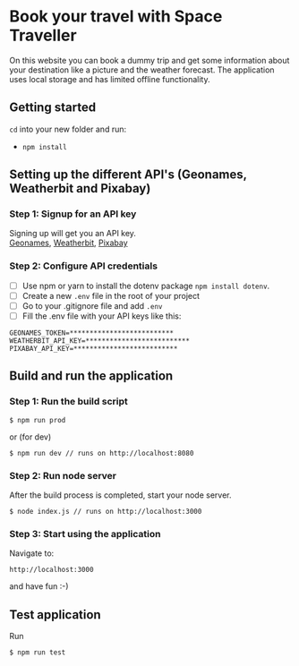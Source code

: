 # Book your travel with Space Traveller

On this website you can book a dummy trip and get some information about your destination like a picture and the weather forecast.
The application uses local storage and has limited offline functionality.

## Getting started

`cd` into your new folder and run:
- `npm install`

## Setting up the different API's (Geonames, Weatherbit and Pixabay)

### Step 1: Signup for an API key
Signing up will get you an API key. \
[Geonames](http://www.geonames.org/export/web-services.html), 
[Weatherbit](https://www.weatherbit.io/account/create), 
[Pixabay](https://pixabay.com/api/docs/)

### Step 2: Configure API credentials
- [ ] Use npm or yarn to install the dotenv package ```npm install dotenv```.
- [ ] Create a new ```.env``` file in the root of your project
- [ ] Go to your .gitignore file and add ```.env```
- [ ] Fill the .env file with your API keys like this:
```
GEONAMES_TOKEN=**************************
WEATHERBIT_API_KEY=**************************
PIXABAY_API_KEY=**************************
```

## Build and run the application

### Step 1: Run the build script
```
$ npm run prod
```
or (for dev)
```
$ npm run dev // runs on http://localhost:8080
```

### Step 2: Run node server
After the build process is completed, start your node server.
```
$ node index.js // runs on http://localhost:3000
```

### Step 3: Start using the application
Navigate to:
```
http://localhost:3000
```
and have fun :-)

## Test application
Run
```
$ npm run test
```
